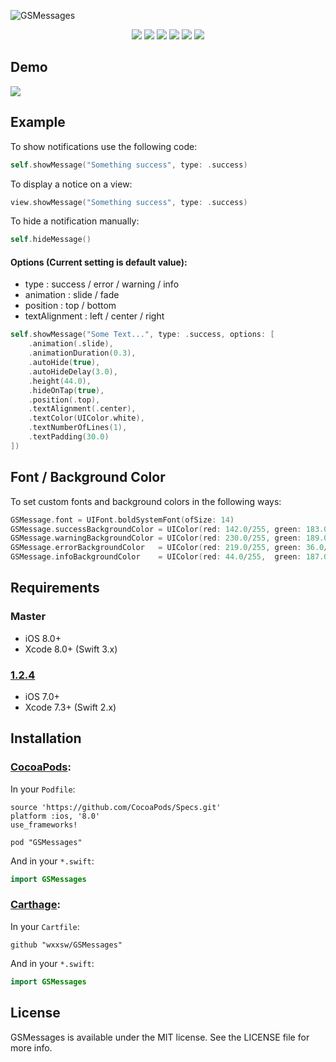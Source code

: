 ![GSMessages](https://github.com/wxxsw/GSMessages/blob/master/ScreenShots/logo.png)

<p align="center">
<a href="https://developer.apple.com/swift"><img src="https://img.shields.io/badge/language-swift3-f48041.svg?style=flat"></a>
<a href="https://developer.apple.com/ios"><img src="https://img.shields.io/badge/platform-iOS%208%2B-blue.svg?style=flat"></a>
<a href="https://github.com/Carthage/Carthage"><img src="https://img.shields.io/badge/Carthage-compatible-4BC51D.svg?style=flat"></a>
<a href="http://cocoadocs.org/docsets/GSMessages"><img src="https://img.shields.io/badge/Cocoapods-compatible-4BC51D.svg?style=flat"></a>
<a href="https://github.com/wxxsw/GSMessages/blob/master/LICENSE"><img src="http://img.shields.io/badge/license-MIT-lightgrey.svg?style=flat"></a>
<a href="https://github.com/wxxsw/GSMessages/tree/1.3.5"><img src="https://img.shields.io/badge/release-1.3.5-blue.svg"></a>
</p>

## Demo

![](https://github.com/wxxsw/GSMessages/blob/master/ScreenShots/demo.gif)

## Example

To show notifications use the following code:
```Swift
self.showMessage("Something success", type: .success)
```

To display a notice on a view:
```Swift
view.showMessage("Something success", type: .success)
```

To hide a notification manually:
```Swift
self.hideMessage()
```

#### Options (Current setting is default value):

- type          : success / error / warning / info
- animation     : slide / fade
- position      : top / bottom
- textAlignment : left / center / right

```Swift
self.showMessage("Some Text...", type: .success, options: [
    .animation(.slide),
    .animationDuration(0.3),
    .autoHide(true),
    .autoHideDelay(3.0),
    .height(44.0),
    .hideOnTap(true),
    .position(.top),
    .textAlignment(.center),
    .textColor(UIColor.white),
    .textNumberOfLines(1),
    .textPadding(30.0)
])
```

## Font / Background Color

To set custom fonts and background colors in the following ways:
```Swift
GSMessage.font = UIFont.boldSystemFont(ofSize: 14)
GSMessage.successBackgroundColor = UIColor(red: 142.0/255, green: 183.0/255, blue: 64.0/255,  alpha: 0.95)
GSMessage.warningBackgroundColor = UIColor(red: 230.0/255, green: 189.0/255, blue: 1.0/255,   alpha: 0.95)
GSMessage.errorBackgroundColor   = UIColor(red: 219.0/255, green: 36.0/255,  blue: 27.0/255,  alpha: 0.70)
GSMessage.infoBackgroundColor    = UIColor(red: 44.0/255,  green: 187.0/255, blue: 255.0/255, alpha: 0.90)
```

## Requirements

### Master

- iOS 8.0+
- Xcode 8.0+ (Swift 3.x)

### [1.2.4](https://github.com/wxxsw/GSMessages/tree/1.2.4)

- iOS 7.0+
- Xcode 7.3+ (Swift 2.x)

## Installation

### [CocoaPods](http://cocoapods.org/):

In your `Podfile`:
```
source 'https://github.com/CocoaPods/Specs.git'
platform :ios, '8.0'
use_frameworks!

pod "GSMessages"
```

And in your `*.swift`:
```swift
import GSMessages
```

### [Carthage](https://github.com/Carthage/Carthage):

In your `Cartfile`:

```
github "wxxsw/GSMessages"
```

And in your `*.swift`:
```swift
import GSMessages
```

## License

GSMessages is available under the MIT license. See the LICENSE file for more info.
